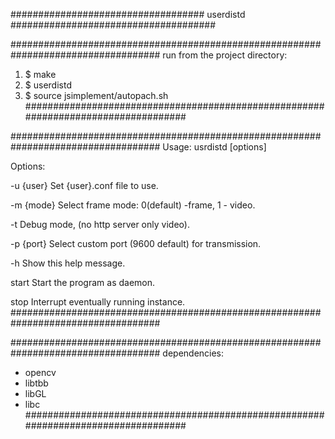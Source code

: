 ################################### userdistd #####################################

###################################################################################
 run from the project directory:
  1. $ make
  2. $ userdistd
  3. $ source jsimplement/autopach.sh
###################################################################################

###################################################################################
Usage: usrdistd [options]

Options:

  -u {user}         Set {user}.conf file to use.

  -m {mode}         Select frame mode: 0(default) -frame, 1 - video.

  -t                Debug mode, (no http server only video).

  -p {port}         Select custom port (9600 default) for transmission.

  -h                Show this help message.

  start             Start the program as daemon.

  stop              Interrupt eventually running instance.
###################################################################################

###################################################################################
 dependencies:
  - opencv
  - libtbb
  - libGL
  - libc
###################################################################################
